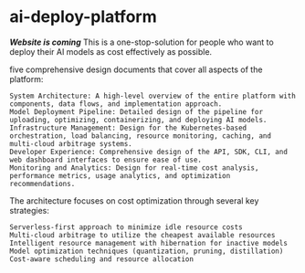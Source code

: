 # ai-deploy-platform
***Website is coming***
This is a one-stop-solution for people who want to deploy their AI models as cost effectively as possible.

five comprehensive design documents that cover all aspects of the platform:

    System Architecture: A high-level overview of the entire platform with components, data flows, and implementation approach.
    Model Deployment Pipeline: Detailed design of the pipeline for uploading, optimizing, containerizing, and deploying AI models.
    Infrastructure Management: Design for the Kubernetes-based orchestration, load balancing, resource monitoring, caching, and multi-cloud arbitrage systems.
    Developer Experience: Comprehensive design of the API, SDK, CLI, and web dashboard interfaces to ensure ease of use.
    Monitoring and Analytics: Design for real-time cost analysis, performance metrics, usage analytics, and optimization recommendations.

The architecture focuses on cost optimization through several key strategies:

    Serverless-first approach to minimize idle resource costs
    Multi-cloud arbitrage to utilize the cheapest available resources
    Intelligent resource management with hibernation for inactive models
    Model optimization techniques (quantization, pruning, distillation)
    Cost-aware scheduling and resource allocation
